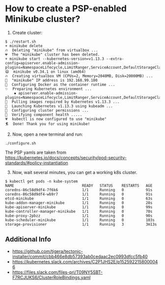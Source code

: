 # How to create a PSP-enabled Minikube cluster?

1. Create cluster: 

```console
$ ./restart.sh
+ minikube delete
🔥  Deleting "minikube" from virtualbox ...
💔  The "minikube" cluster has been deleted.
+ minikube start --kubernetes-version=v1.13.3 --extra-config=apiserver.enable-admission-plugins=NamespaceLifecycle,LimitRanger,ServiceAccount,DefaultStorageClass,DefaultTolerationSeconds,MutatingAdmissionWebhook,ValidatingAdmissionWebhook,Priority,ResourceQuota
😄  minikube v0.34.1 on linux (amd64)
🔥  Creating virtualbox VM (CPUs=2, Memory=2048MB, Disk=20000MB) ...
📶  "minikube" IP address is 192.168.99.100
🐳  Configuring Docker as the container runtime ...
✨  Preparing Kubernetes environment ...
    ▪ apiserver.enable-admission-plugins=NamespaceLifecycle,LimitRanger,ServiceAccount,DefaultStorageClass,DefaultTolerationSeconds,MutatingAdmissionWebhook,ValidatingAdmissionWebhook,Priority,ResourceQuota
🚜  Pulling images required by Kubernetes v1.13.3 ...
🚀  Launching Kubernetes v1.13.3 using kubeadm ...
🔑  Configuring cluster permissions ...
🤔  Verifying component health .....
💗  kubectl is now configured to use "minikube"
🏄  Done! Thank you for using minikube!
```

2. Now, open a new terminal and run:

```
./configure.sh
```

The PSP yamls are taken from https://kubernetes.io/docs/concepts/security/pod-security-standards/#policy-instantiation

3. Now, wait several minutes, you can get a working k8s cluster.

```console
$ kubectl get pods -n kube-system
NAME                               READY   STATUS    RESTARTS   AGE
coredns-86c58d9df4-7f6k6           1/1     Running   0          91s
coredns-86c58d9df4-wb9r7           1/1     Running   0          91s
etcd-minikube                      1/1     Running   0          63s
kube-addon-manager-minikube        1/1     Running   0          28s
kube-apiserver-minikube            1/1     Running   0          99s
kube-controller-manager-minikube   1/1     Running   0          70s
kube-proxy-2pbzz                   1/1     Running   0          90s
kube-scheduler-minikube            1/1     Running   0          103s
storage-provisioner                1/1     Running   3          3m13s
```

## Additional Info
- https://github.com/tigera/tectonic-installer/commit/cbb466e8db57393ab0cedaac2ec0993dfcc5fb40
- https://kubernetes.slack.com/archives/C2P1JHS2E/p1525922158000046
- https://files.slack.com/files-pri/T09NY5SBT-F7RCJUKS6/ClusterRoleBindings.yaml
